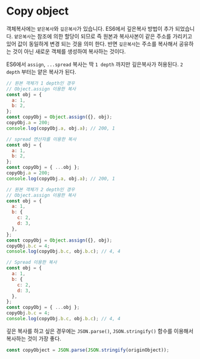 # Copy object

객체복사에는 `얕은복사`와 `깊은복사`가 있습니다. ES6에서 깊은복사 방법이 추가 되었습니다. `얕은복사`는 참조에 의한 할당이 되므로 즉 원본과 복사사본이 같은 주소를 가리키고 있어 값이 동일하게 변경 되는 것을 의미 한다. 반면 `깊은복사`는 주소를 복사해서 공유하는 것이 아닌 새로운 객체를 생성하여 복사하는 것이다.

ES6에서 `assign`, `...spread` 복사는 딱 `1 depth` 까지만 깊은복사가 허용된다. `2 depth` 부터는 얕은 복사가 된다.

```js
// 원본 객체가 1 depth인 경우
// Object.assign 이용한 복사
const obj = {
  a: 1,
  b: 2,
};
const copyObj = Object.assign({}, obj);
copyObj.a = 200;
console.log(copyObj.a, obj.a); // 200, 1

// spread 연산자를 이용한 복사
const obj = {
  a: 1,
  b: 2,
};
const copyObj = { ...obj };
copyObj.a = 200;
console.log(copyObj.a, obj.a); // 200, 1

// 원본 객체가 2 depth인 경우
// Object.assign 이용한 복사
const obj = {
  a: 1,
  b: {
    c: 2,
    d: 3,
  },
};
const copyObj = Object.assign({}, obj);
copyObj.b.c = 4;
console.log(copyObj.b.c, obj.b.c); // 4, 4

// Spread 이용한 복사
const obj = {
  a: 1,
  b: {
    c: 2,
    d: 3,
  },
};
const copyObj = { ...obj };
copyObj.b.c = 4;
console.log(copyObj.b.c, obj.b.c); // 4, 4
```

깊은 복사를 하고 싶은 경우에는 `JSON.parse()`, `JSON.stringify()` 함수를 이용해서 복사하는 것이 가장 좋다.

```js
const copyObject = JSON.parse(JSON.stringify(originObject));
```

